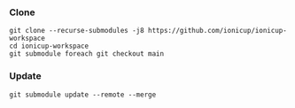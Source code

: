 ### Clone
```
git clone --recurse-submodules -j8 https://github.com/ionicup/ionicup-workspace
cd ionicup-workspace
git submodule foreach git checkout main
```


### Update
```
git submodule update --remote --merge
```

